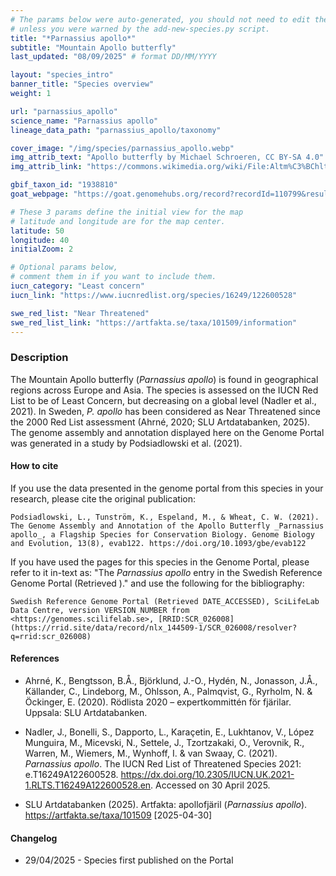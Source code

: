 ```yaml
---
# The params below were auto-generated, you should not need to edit them...
# unless you were warned by the add-new-species.py script.
title: "*Parnassius apollo*"
subtitle: "Mountain Apollo butterfly"
last_updated: "08/09/2025" # format DD/MM/YYYY

layout: "species_intro"
banner_title: "Species overview"
weight: 1

url: "parnassius_apollo"
science_name: "Parnassius apollo"
lineage_data_path: "parnassius_apollo/taxonomy"

cover_image: "/img/species/parnassius_apollo.webp"
img_attrib_text: "Apollo butterfly by Michael Schroeren, CC BY-SA 4.0"
img_attrib_link: "https://commons.wikimedia.org/wiki/File:Altm%C3%BChltal_Apollofalter.jpg#/media/File:Altm%C3%BChltal_Apollofalter.jpg"

gbif_taxon_id: "1938810"
goat_webpage: "https://goat.genomehubs.org/record?recordId=110799&result=taxon&taxonomy=ncbi#parnassius%20apollo"

# These 3 params define the initial view for the map
# latitude and longitude are for the map center.
latitude: 50
longitude: 40
initialZoom: 2

# Optional params below,
# comment them in if you want to include them.
iucn_category: "Least concern"
iucn_link: "https://www.iucnredlist.org/species/16249/122600528"

swe_red_list: "Near Threatened"
swe_red_list_link: "https://artfakta.se/taxa/101509/information"
---
```


### Description

The Mountain Apollo butterfly (_Parnassius apollo_) is found in geographical regions across Europe and Asia. The species is assessed on the IUCN Red List to be of Least Concern, but decreasing on a global level (Nadler et al., 2021). In Sweden, _P. apollo_ has been considered as Near Threatened since the 2000 Red List assessment (Ahrné, 2020; SLU Artdatabanken, 2025). The genome assembly and annotation displayed here on the Genome Portal was generated in a study by Podsiadlowski et al. (2021).

#### How to cite

If you use the data presented in the genome portal from this species in your research, please cite the original publication:

```{style=citation}
Podsiadlowski, L., Tunström, K., Espeland, M., & Wheat, C. W. (2021). The Genome Assembly and Annotation of the Apollo Butterfly _Parnassius apollo_, a Flagship Species for Conservation Biology. Genome Biology and Evolution, 13(8), evab122. https://doi.org/10.1093/gbe/evab122
```

If you have used the pages for this species in the Genome Portal, please refer to it in-text as: "The _Parnassius apollo_ entry in the Swedish Reference Genome Portal (Retrieved <span class="todays-date"></span>)." and use the following for the bibliography:

```{style=citation}
Swedish Reference Genome Portal (Retrieved DATE_ACCESSED), SciLifeLab Data Centre, version VERSION_NUMBER from <https://genomes.scilifelab.se>, [RRID:SCR_026008](https://rrid.site/data/record/nlx_144509-1/SCR_026008/resolver?q=rrid:scr_026008)
```

#### References

- Ahrné, K., Bengtsson, B.Å., Björklund, J.-O., Hydén, N., Jonasson, J.Å., Källander, C., Lindeborg, M., Ohlsson, A., Palmqvist, G., Ryrholm, N. & Öckinger, E. (2020). Rödlista 2020 – expertkommittén för fjärilar. Uppsala: SLU Artdatabanken.

- Nadler, J., Bonelli, S., Dapporto, L., Karaçetin, E., Lukhtanov, V., López Munguira, M., Micevski, N., Settele, J., Tzortzakaki, O., Verovnik, R., Warren, M., Wiemers, M., Wynhoff, I. & van Swaay, C. (2021). _Parnassius apollo_. The IUCN Red List of Threatened Species 2021: e.T16249A122600528. <https://dx.doi.org/10.2305/IUCN.UK.2021-1.RLTS.T16249A122600528.en>. Accessed on 30 April 2025.

- SLU Artdatabanken (2025). Artfakta: apollofjäril (_Parnassius apollo_). <https://artfakta.se/taxa/101509> [2025-04-30]

#### Changelog

- 29/04/2025 - Species first published on the Portal
